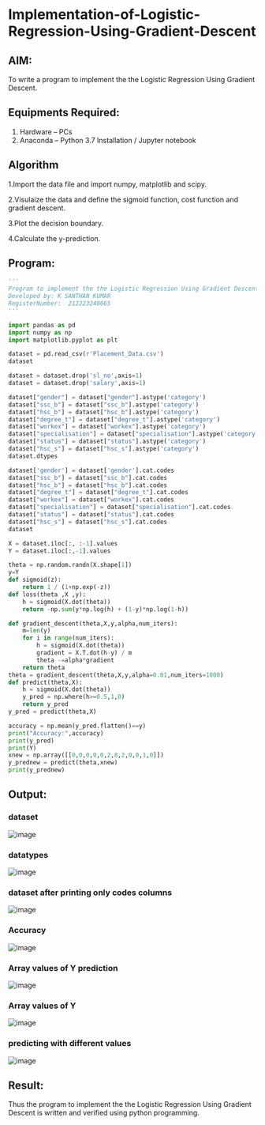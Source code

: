 # Implementation-of-Logistic-Regression-Using-Gradient-Descent

## AIM:
To write a program to implement the the Logistic Regression Using Gradient Descent.

## Equipments Required:
1. Hardware – PCs
2. Anaconda – Python 3.7 Installation / Jupyter notebook

## Algorithm
1.Import the data file and import numpy, matplotlib and scipy.

2.Visulaize the data and define the sigmoid function, cost function and gradient descent.

3.Plot the decision boundary.

4.Calculate the y-prediction.

## Program:
```python
'''
Program to implement the the Logistic Regression Using Gradient Descent.
Developed by: K SANTHAN KUMAR
RegisterNumber:  212223240065
'''

import pandas as pd
import numpy as np
import matplotlib.pyplot as plt

dataset = pd.read_csv(r'Placement_Data.csv')
dataset

dataset = dataset.drop('sl_no',axis=1)
dataset = dataset.drop('salary',axis=1)

dataset["gender"] = dataset["gender"].astype('category')
dataset["ssc_b"] = dataset["ssc_b"].astype('category')
dataset["hsc_b"] = dataset["hsc_b"].astype('category')
dataset["degree_t"] = dataset["degree_t"].astype('category')
dataset["workex"] = dataset["workex"].astype('category')
dataset["specialisation"] = dataset["specialisation"].astype('category')
dataset["status"] = dataset["status"].astype('category')
dataset["hsc_s"] = dataset["hsc_s"].astype('category')
dataset.dtypes

dataset['gender'] = dataset['gender'].cat.codes
dataset["ssc_b"] = dataset["ssc_b"].cat.codes
dataset["hsc_b"] = dataset["hsc_b"].cat.codes
dataset["degree_t"] = dataset["degree_t"].cat.codes
dataset["workex"] = dataset["workex"].cat.codes
dataset["specialisation"] = dataset["specialisation"].cat.codes
dataset["status"] = dataset["status"].cat.codes
dataset["hsc_s"] = dataset["hsc_s"].cat.codes
dataset

X = dataset.iloc[:, :-1].values
Y = dataset.iloc[:,-1].values

theta = np.random.randn(X.shape[1])
y=Y
def sigmoid(z):
    return 1 / (1+np.exp(-z))
def loss(theta ,X ,y):
    h = sigmoid(X.dot(theta))
    return -np.sum(y*np.log(h) + (1-y)*np.log(1-h))

def gradient_descent(theta,X,y,alpha,num_iters):
    m=len(y)
    for i in range(num_iters):
        h = sigmoid(X.dot(theta))
        gradient = X.T.dot(h-y) / m
        theta -=alpha*gradient
    return theta
theta = gradient_descent(theta,X,y,alpha=0.01,num_iters=1000)
def predict(theta,X):
    h = sigmoid(X.dot(theta))
    y_pred = np.where(h>=0.5,1,0)
    return y_pred
y_pred = predict(theta,X)

accuracy = np.mean(y_pred.flatten()==y)
print("Accuracy:",accuracy)
print(y_pred)
print(Y)
xnew = np.array([[0,0,0,0,0,2,8,2,0,0,1,0]])
y_prednew = predict(theta,xnew)
print(y_prednew)
```

## Output:
### dataset
![image](https://github.com/Madhavareddy09/-Implementation-of-Logistic-Regression-Using-Gradient-Descent/assets/145742470/8df2bfc9-121c-4c30-83b9-0e3d880c183c)

### datatypes
![image](https://github.com/Madhavareddy09/-Implementation-of-Logistic-Regression-Using-Gradient-Descent/assets/145742470/4ceed3c3-6976-4fe6-8d88-e9c772c644ea)

### dataset after printing only codes columns
![image](https://github.com/Madhavareddy09/-Implementation-of-Logistic-Regression-Using-Gradient-Descent/assets/145742470/dde79df5-c8cb-4996-a8de-88d23fb90850)

### Accuracy
![image](https://github.com/Madhavareddy09/-Implementation-of-Logistic-Regression-Using-Gradient-Descent/assets/145742470/633706d9-e413-4759-bff3-eca1946864a8)

### Array values of Y prediction
![image](https://github.com/Madhavareddy09/-Implementation-of-Logistic-Regression-Using-Gradient-Descent/assets/145742470/9f957773-e789-4f87-88d7-8ee7d8e54a80)

### Array values of Y
![image](https://github.com/Madhavareddy09/-Implementation-of-Logistic-Regression-Using-Gradient-Descent/assets/145742470/56420e72-baf9-46c4-9229-f3244b238523)

### predicting with different values
![image](https://github.com/Madhavareddy09/-Implementation-of-Logistic-Regression-Using-Gradient-Descent/assets/145742470/6f6447d1-5e0c-4267-883f-734d60ac19d9)


## Result:
Thus the program to implement the the Logistic Regression Using Gradient Descent is written and verified using python programming.

